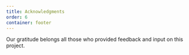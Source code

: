 ```yaml
---
title: Acknowledgments
order: 6
container: footer
---
```

Our gratitude belongs all those who provided feedback and input on this project.
